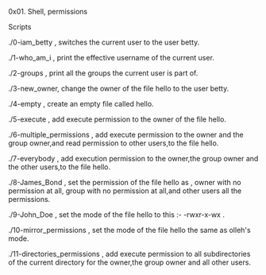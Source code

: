 0x01. Shell, permissions

Scripts

./0-iam_betty , switches the current user to the user betty.

./1-who_am_i , print the effective username of the current user.

./2-groups , print all the groups the current user is part of.

./3-new_owner, change the owner of the file hello to the user betty.

./4-empty , create an empty file called hello.

./5-execute , add execute permission to the owner of the file hello.

./6-multiple_permissions , add execute permission to the owner and the group owner,and read permission to other users,to the file hello.

./7-everybody , add execution permission to the owner,the group owner and the other users,to the file hello.

./8-James_Bond , set the permission of the file hello as , owner with no permission at all, group with no permission at all,and other users all the permissions.

./9-John_Doe , set the mode of the file hello to this :- -rwxr-x-wx .

./10-mirror_permissions , set the mode of the file hello the same as olleh's mode.

./11-directories_permissions , add execute permission to all subdirectories of the current directory for the owner,the group owner and all other users.
